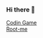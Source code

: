 ### Hi there 👋

[Codin Game](https://www.codingame.com/profile/483153482d024ace59b7a1d5747b560c6730432)  
[Root-me](https://www.root-me.org/NorthernLight-279260?lang=fr#284d9681433334621f3ceb5d3284829b)

<!-- ![](https://visitor-badge.laobi.icu/badge?page_id=nnieddu) -->
<!--
**nnieddu/nnieddu** is a ✨ _special_ ✨ repository because its `README.md` (this file) appears on your GitHub profile.

Here are some ideas to get you started:

- 🔭 I’m currently working on ...
- 🌱 I’m currently learning ...
- 👯 I’m looking to collaborate on ...
- 🤔 I’m looking for help with ...
- 💬 Ask me about ...
- 📫 How to reach me: ...
- 😄 Pronouns: ...
- ⚡ Fun fact: ...
-->
